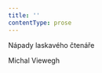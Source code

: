 ```yaml
---
title: ''
contentType: prose
---
```


<section>

Nápady laskavého čtenáře

Michal Viewegh

</section>
